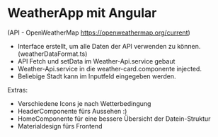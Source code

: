 # WeatherApp mit Angular
(API - OpenWeatherMap https://openweathermap.org/current)

- Interface erstellt, um alle Daten der API verwenden zu können. (weatherDataFormat.ts)
- API Fetch und setData im Weather-Api.service gebaut
- Weather-Api.service in die weather-card.componente injected.
- Beliebige Stadt kann im Inputfeld eingegeben werden.

Extras: 
- Verschiedene Icons je nach Wetterbedingung
- HeaderComponente fürs Aussehen :)
- HomeComponente für eine bessere Übersicht der Datein-Struktur
- Materialdesign fürs Frontend
